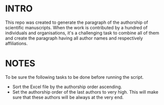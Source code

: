 # INTRO

This repo was created to generate the paragraph of the authorship of scientific manuscripts. 
When the work is contributed by a hundred of individuals and organisations, it's a challenging 
task to combine all of them and create the paragraph having all author names and respectively 
affiliations.

# NOTES
To be sure the following tasks to be done before running the script.
* Sort the Excel file by the authorship order ascending.
* Set the authorship order of the last authors to very high. This will make sure that these 
authors will be always at the very end.
